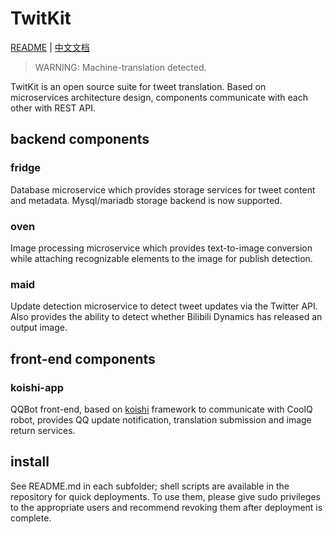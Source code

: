# TwitKit

[README](README.md) | [中文文档](README_zh.md)

> WARNING: Machine-translation detected.

TwitKit is an open source suite for tweet translation. Based on microservices architecture design, components communicate with each other with REST API.

## backend components

### fridge
Database microservice which provides storage services for tweet content and metadata.
Mysql/mariadb storage backend is now supported.

### oven
Image processing microservice which provides text-to-image conversion while attaching recognizable elements to the image for publish detection.

### maid
Update detection microservice to detect tweet updates via the Twitter API.
Also provides the ability to detect whether Bilibili Dynamics has released an output image.

## front-end components

### koishi-app
QQBot front-end, based on [koishi](koishi.js.org) framework to communicate with CoolQ robot, provides QQ update notification, translation submission and image return services.

## install
See README.md in each subfolder; shell scripts are available in the repository for quick deployments. To use them, please give sudo privileges to the appropriate users and recommend revoking them after deployment is complete.
